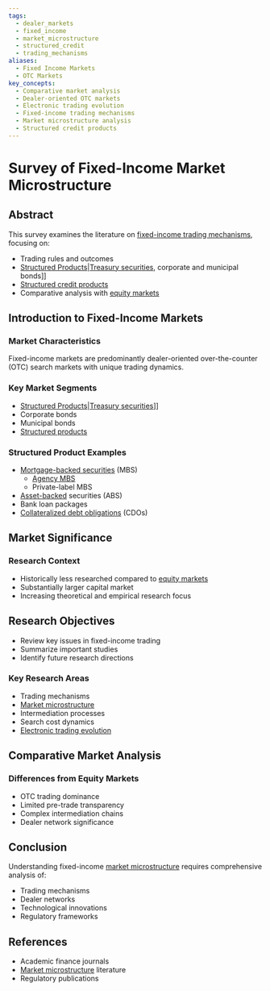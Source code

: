 ```yaml
---
tags:
  - dealer_markets
  - fixed_income
  - market_microstructure
  - structured_credit
  - trading_mechanisms
aliases:
  - Fixed Income Markets
  - OTC Markets
key_concepts:
  - Comparative market analysis
  - Dealer-oriented OTC markets
  - Electronic trading evolution
  - Fixed-income trading mechanisms
  - Market microstructure analysis
  - Structured credit products
---
```


# Survey of Fixed-Income Market Microstructure

## Abstract

This survey examines the literature on [fixed-income trading mechanisms](.md), focusing on:
- Trading rules and outcomes
- [Structured Products](Lecture%20Notes%20Bonds,%20Preferred%20Stock,%20and%20[[Preview%20of%20the%20Book)|[Treasury securities](../Financial%20Markets/Fixed%20Income%20Securities%20Tools%20for%20Today's%20Markets/Front%20Matter/US%20Markets.md), corporate and municipal bonds]]
- [Structured credit products](.md)
- Comparative analysis with [equity markets](../Financial%20Engineering/An%20Introduction%20to%20Equity%20Markets.md)

## Introduction to Fixed-Income Markets

### Market Characteristics
Fixed-income markets are predominantly dealer-oriented over-the-counter (OTC) search markets with unique trading dynamics.

### Key Market Segments
- [Structured Products](Lecture%20Notes%20Bonds,%20Preferred%20Stock,%20and%20[[Preview%20of%20the%20Book)|[Treasury securities](../Financial%20Markets/Fixed%20Income%20Securities%20Tools%20for%20Today's%20Markets/Front%20Matter/US%20Markets.md)]]
- Corporate bonds
- Municipal bonds
- [Structured products](../Financial%20Markets/Financial%20Engineering%20and%20Arbitrage%20in%20the%20Financial%20Markets/PART%20I%20RELATIVE%20VALUE%20BUILDING%20BLOCKS/Chapter%201%20-%20Purpose%20and%20Structure%20of%20Financial%20Markets/Preview%20of%20the%20Book.md)

### Structured Product Examples
- [Mortgage-backed securities](../Financial%20Markets%20and%20Institutions/III.%20Liquidity%20of%20Assets/Class%207-%20CP,%20Repo,%20and%20the%20Crisis/Fremont%20Financial%20Corp.%20(b).md) (MBS)
  - [Agency MBS](../Financial%20Markets/Fixed%20Income%20Securities%20Tools%20for%20Today's%20Markets/Chapter%2015/The%20Mortgage%20Market%20in%20the%20United%20States.md)
  - Private-label MBS
- [Asset-backed](../Financial%20Markets%20and%20Institutions/III.%20Liquidity%20of%20Assets/Class%207-%20CP,%20Repo,%20and%20the%20Crisis/Asset%20Backed%20Commercial%20Paper%20Understanding%20the%20Risks.md) securities (ABS)
- Bank loan packages
- [Collateralized debt obligations](../Credit%20Markets/Credit%20Markets%20Session%205.md) (CDOs)

## Market Significance

### Research Context
- Historically less researched compared to [equity markets](../Financial%20Engineering/An%20Introduction%20to%20Equity%20Markets.md)
- Substantially larger capital market
- Increasing theoretical and empirical research focus

## Research Objectives
- Review key issues in fixed-income trading
- Summarize important studies
- Identify future research directions

### Key Research Areas
- Trading mechanisms
- [Market microstructure](../Financial%20Markets%20and%20Institutions/III.%20Liquidity%20of%20Assets/Class%205-%20Private%20Information,%20Liquidity,%20and%20Securitization/Bid%20Ask%20and%20Transaction%20Prices%20in%20a%20Specialist%20Market%20With%20Heterogeneously%20Informed%20Traders.md)
- Intermediation processes
- Search cost dynamics
- [Electronic trading evolution](.md)

## Comparative Market Analysis

### Differences from Equity Markets
- OTC trading dominance
- Limited pre-trade transparency
- Complex intermediation chains
- Dealer network significance

## Conclusion

Understanding fixed-income [market microstructure](../Financial%20Markets%20and%20Institutions/III.%20Liquidity%20of%20Assets/Class%205-%20Private%20Information,%20Liquidity,%20and%20Securitization/Bid%20Ask%20and%20Transaction%20Prices%20in%20a%20Specialist%20Market%20With%20Heterogeneously%20Informed%20Traders.md) requires comprehensive analysis of:
- Trading mechanisms
- Dealer networks
- Technological innovations
- Regulatory frameworks

## References
- Academic finance journals
- [Market microstructure](../Financial%20Markets%20and%20Institutions/III.%20Liquidity%20of%20Assets/Class%205-%20Private%20Information,%20Liquidity,%20and%20Securitization/Bid%20Ask%20and%20Transaction%20Prices%20in%20a%20Specialist%20Market%20With%20Heterogeneously%20Informed%20Traders.md) literature
- Regulatory publications